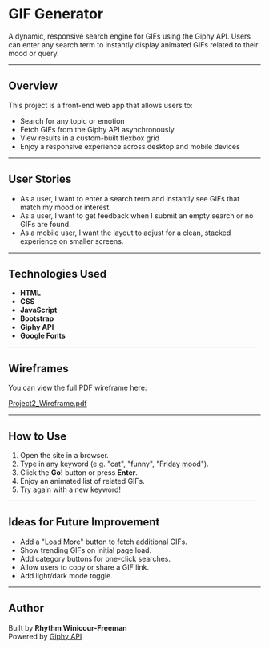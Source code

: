 # GIF Generator

A dynamic, responsive search engine for GIFs using the Giphy API. Users can enter any search term to instantly display animated GIFs related to their mood or query.

---

## Overview

This project is a front-end web app that allows users to:
- Search for any topic or emotion
- Fetch GIFs from the Giphy API asynchronously
- View results in a custom-built flexbox grid
- Enjoy a responsive experience across desktop and mobile devices

---

## User Stories

- As a user, I want to enter a search term and instantly see GIFs that match my mood or interest.
- As a user, I want to get feedback when I submit an empty search or no GIFs are found.
- As a mobile user, I want the layout to adjust for a clean, stacked experience on smaller screens.

---

## Technologies Used

- **HTML**
- **CSS**
- **JavaScript**
- **Bootstrap**
- **Giphy API**
- **Google Fonts**

---

## Wireframes

You can view the full PDF wireframe here:

[Project2_Wireframe.pdf](./images/Project2_Wireframe.pdf)

---

## How to Use

1. Open the site in a browser.
2. Type in any keyword (e.g. "cat", "funny", "Friday mood").
3. Click the **Go!** button or press **Enter**.
4. Enjoy an animated list of related GIFs.
5. Try again with a new keyword!

---

## Ideas for Future Improvement

- Add a "Load More" button to fetch additional GIFs.
- Show trending GIFs on initial page load.
- Add category buttons for one-click searches.
- Allow users to copy or share a GIF link.
- Add light/dark mode toggle.

---

## Author

Built by **Rhythm Winicour-Freeman**  
Powered by [Giphy API](https://developers.giphy.com/)
